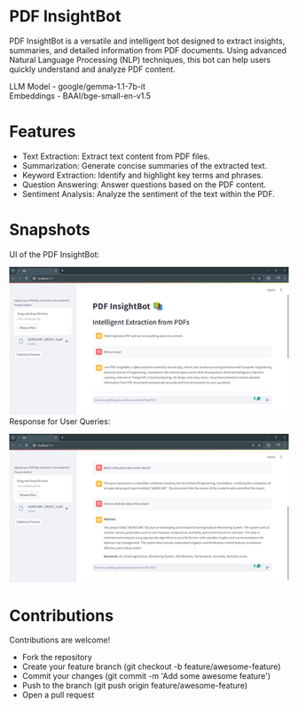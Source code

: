 # PDF InsightBot

PDF InsightBot is a versatile and intelligent bot designed to extract insights, summaries, and detailed information from PDF documents. Using advanced Natural Language Processing (NLP) techniques, this bot can help users quickly understand and analyze PDF content.

LLM Model - google/gemma-1.1-7b-it  
Embeddings - BAAI/bge-small-en-v1.5  

# Features
* Text Extraction: Extract text content from PDF files.
* Summarization: Generate concise summaries of the extracted text.
* Keyword Extraction: Identify and highlight key terms and phrases.
* Question Answering: Answer questions based on the PDF content.
* Sentiment Analysis: Analyze the sentiment of the text within the PDF.

# Snapshots
UI of the PDF InsightBot:  
  
![UI of the Chatbot](UI.png "UI of the PDF InsightBot")  
Response for User Queries:  
  
![Response for User Queries](Response.png "Response for User Queries")  

# Contributions
Contributions are welcome!  

- Fork the repository
- Create your feature branch (git checkout -b feature/awesome-feature)
- Commit your changes (git commit -m 'Add some awesome feature')
- Push to the branch (git push origin feature/awesome-feature)
- Open a pull request
